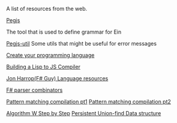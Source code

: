 A list of resources from the web.

[Pegjs](www.pegjs.org)

The tool that is used to define grammar for Ein

[Pegjs-util](https://github.com/rse/pegjs-util)
Some utils that might be useful for error messages


[Create your programming language](http://createyourproglang.com)

[Building a Lisp to JS Compiler](http://honza.ca/2013/05/building-a-lisp-to-javascript-compiler)

[Jon Harrop(F# Guy) Language resources](https://groups.google.com/forum/#!topic/pragmatic-functional-programming-research/bPDhMEwyWYU)

[F# parser combinators](https://fsharpforfunandprofit.com/posts/understanding-parser-combinators/)

[Pattern matching compilation pt1](http://semantic-domain.blogspot.co.uk/2012/08/pattern-compilation-made-easy.html)
[Pattern matching compilation pt2](http://semantic-domain.blogspot.co.uk/2012/08/an-ml-implementation-of-match.html)

[Algorithm W Step by Step](https://github.com/wh5a/Algorithm-W-Step-By-Step)
[Persistent Union-find Data structure](https://www.lri.fr/~filliatr/ftp/publis/puf-wml07.pdf)
